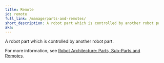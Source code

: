 ```yaml
---
title: Remote
id: remote
full_link: /manage/parts-and-remotes/
short_description: A robot part which is controlled by another robot part.
aka:
---
```


A robot part which is controlled by another robot part.

For more information, see [Robot Architecture: Parts, Sub-Parts and Remotes](/manage/parts-and-remotes/).
